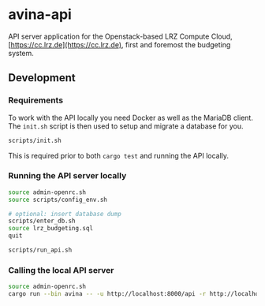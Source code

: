 # avina-api
API server application for the Openstack-based LRZ Compute Cloud,
[https://cc.lrz.de](https://cc.lrz.de), first and foremost the budgeting system.

## Development

### Requirements
To work with the API locally you need Docker as well as the MariaDB client.
The `init.sh` script is then used to setup and migrate a database for you.
```bash
scripts/init.sh
```
This is required prior to both `cargo test` and running the API locally.

### Running the API server locally
```bash
source admin-openrc.sh
source scripts/config_env.sh

# optional: insert database dump
scripts/enter_db.sh
source lrz_budgeting.sql
quit

scripts/run_api.sh
```

### Calling the local API server
```bash
source admin-openrc.sh
cargo run --bin avina -- -u http://localhost:8000/api -r http://localhost:8000/api user me
```
